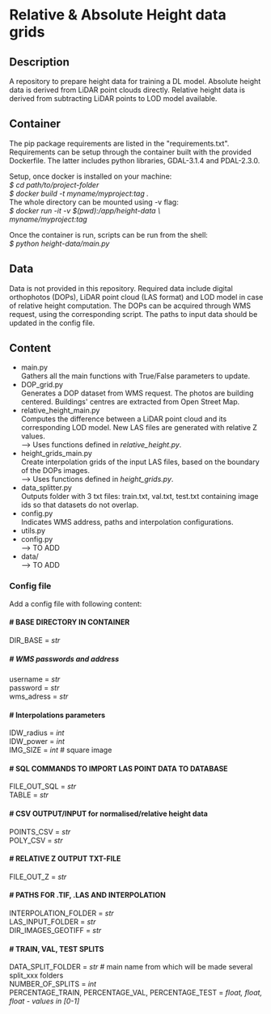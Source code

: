 # Relative & Absolute Height data grids

## Description
A repository to prepare height data for training a DL model. Absolute height data is derived from LiDAR point clouds directly. Relative height data is derived from subtracting LiDAR points to LOD model available. 

## Container
The pip package requirements are listed in the "requirements.txt".  
Requirements can be setup through the container built with the provided Dockerfile. The latter includes python libraries, GDAL-3.1.4 and PDAL-2.3.0.  

Setup, once docker is installed on your machine:  
*$ cd path/to/project-folder*  
*$ docker build -t myname/myproject:tag .*  
The whole directory can be mounted using -v flag:  
*$ docker run -it -v $(pwd):/app/height-data \           
myname/myproject:tag*  

Once the container is run, scripts can be run from the shell:    
*$ python height-data/main.py*

## Data
Data is not provided in this repository. Required data include digital orthophotos (DOPs), LiDAR point cloud (LAS format) and LOD model in case of relative height computation. The DOPs can be acquired through WMS request, using the corresponding script. The paths to input data should be updated in the config file.

## Content

* main.py  
Gathers all the main functions with True/False parameters to update.
* DOP_grid.py  
Generates a DOP dataset from WMS request.
The photos are building centered. Buildings' centres are extracted from Open Street Map.
* relative_height_main.py  
Computes the difference between a LiDAR point cloud and its corresponding LOD model.
New LAS files are generated with relative Z values.  
--> Uses functions defined in *relative_height.py*.
* height_grids_main.py  
Create interpolation grids of the input LAS files, based on the boundary of the DOPs images.  
--> Uses functions defined in *height_grids.py*.
* data_splitter.py  
Outputs folder with 3 txt files: train.txt, val.txt, test.txt containing image ids so that datasets do not overlap.
* config.py  
Indicates WMS address, paths and interpolation configurations.
* utils.py  
* config.py  
--> TO ADD
* data/  
--> TO ADD

### Config file

Add a config file with following content:  

#### # BASE DIRECTORY IN CONTAINER  
DIR_BASE = *str*  
##### # WMS passwords and address  
username = *str*  
password = *str*  
wms_adress = *str*  
#### # Interpolations parameters  
IDW_radius = *int*  
IDW_power = *int*  
IMG_SIZE = *int*      # square image  
#### # SQL COMMANDS TO IMPORT LAS POINT DATA TO DATABASE  
FILE_OUT_SQL = *str*  
TABLE = *str*  
#### # CSV OUTPUT/INPUT for normalised/relative height data  
POINTS_CSV = *str*  
POLY_CSV = *str*  
#### # RELATIVE Z OUTPUT TXT-FILE  
FILE_OUT_Z = *str*  
#### # PATHS FOR .TIF, .LAS AND INTERPOLATION  
INTERPOLATION_FOLDER = *str*  
LAS_INPUT_FOLDER = *str*  
DIR_IMAGES_GEOTIFF = *str*  
#### # TRAIN, VAL, TEST SPLITS  
DATA_SPLIT_FOLDER = *str*       # main name from which will be made several split_xxx folders  
NUMBER_OF_SPLITS = *int*  
PERCENTAGE_TRAIN, PERCENTAGE_VAL, PERCENTAGE_TEST = *float, float, float - values in [0-1]*  